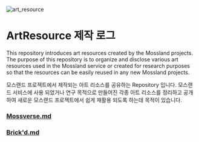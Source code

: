 ![art_resource](https://user-images.githubusercontent.com/109493423/196595079-02bcfc2e-af50-42f2-899c-9571d6e0215a.png)

# ArtResource 제작 로그

This repository introduces art resources created by the Mossland projects. The purpose of this repository is to organize and disclose various art resources used in the Mossland service or created for research purposes so that the resources can be easily reused in any new Mossland projects.

모스랜드 프로젝트에서 제작되는 아트 리소스를 공유하는 Repository 입니다. 모스랜드 서비스에 사용 되었거나 연구 목적으로 만들어진 각종 아트 리소스를 정리하고 공개하여 새로운 모스랜드 프로젝트에서 쉽게 재활용 되도록 하는데 목적이 있습니다.

### [Mossverse.md](https://github.com/mossland/art_resource/blob/main/Mossverse/Mossverse.md)
### [Brick'd.md](https://github.com/mossland/art_resource/blob/main/Brick'd/Brick'd.md)
